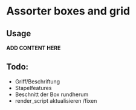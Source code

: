 # Assorter boxes and grid
## Usage

**ADD CONTENT HERE**

## Todo:
* Griff/Beschriftung
* Stapelfeatures
* Beschnitt der Box rundherum
* render_script aktualisieren /fixen
